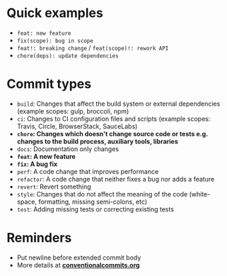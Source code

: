 # Quick examples

-   `feat: new feature`
-   `fix(scope): bug in scope`
-   `feat!: breaking change` / `feat(scope)!: rework API`
-   `chore(deps): update dependencies`

# Commit types

-   `build`: Changes that affect the build system or external dependencies (example scopes: gulp, broccoli, npm)
-   `ci`: Changes to CI configuration files and scripts (example scopes: Travis, Circle, BrowserStack, SauceLabs)
-   **`chore`: Changes which doesn't change source code or tests e.g. changes to the build process, auxiliary tools, libraries**
-   `docs`: Documentation only changes
-   **`feat`: A new feature**
-   **`fix`: A bug fix**
-   `perf`: A code change that improves performance
-   `refactor`: A code change that neither fixes a bug nor adds a feature
-   `revert`: Revert something
-   `style`: Changes that do not affect the meaning of the code (white-space, formatting, missing semi-colons, etc)
-   `test`: Adding missing tests or correcting existing tests

# Reminders

-   Put newline before extended commit body
-   More details at **[conventionalcommits.org](https://www.conventionalcommits.org/)**

